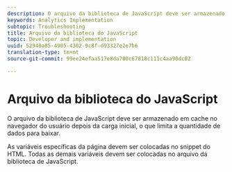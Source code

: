 ```yaml
---
description: O arquivo da biblioteca de JavaScript deve ser armazenado em cache no navegador do usuário depois da carga inicial, o que limita a quantidade de dados para baixar.
keywords: Analytics Implementation
subtopic: Troubleshooting
title: Arquivo da biblioteca do JavaScript
topic: Developer and implementation
uuid: 52940a85-4905-4302-9c8f-d93327e2e7b6
translation-type: tm+mt
source-git-commit: 99ee24efaa517e8da700c67818c111c4aa90dc02

---
```



# Arquivo da biblioteca do JavaScript

O arquivo da biblioteca de JavaScript deve ser armazenado em cache no navegador do usuário depois da carga inicial, o que limita a quantidade de dados para baixar.

As variáveis específicas da página devem ser colocadas no snippet do HTML. Todas as demais variáveis devem ser colocadas no arquivo da biblioteca de JavaScript.
